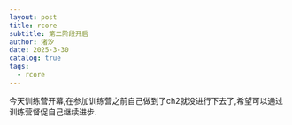 ```yaml
---
layout: post
title: rcore
subtitle: 第二阶段开启
author: 渚汐
date: 2025-3-30
catalog: true
tags:
  - rcore
---
```


今天训练营开幕,在参加训练营之前自己做到了ch2就没进行下去了,希望可以通过训练营督促自己继续进步.
